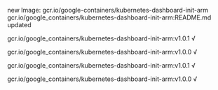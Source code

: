 new Image: gcr.io/google-containers/kubernetes-dashboard-init-arm
gcr.io/google_containers/kubernetes-dashboard-init-arm:README.md updated 

gcr.io/google_containers/kubernetes-dashboard-init-arm:v1.0.1 √

gcr.io/google_containers/kubernetes-dashboard-init-arm:v1.0.0 √

gcr.io/google_containers/kubernetes-dashboard-init-arm:v1.0.1 √

gcr.io/google_containers/kubernetes-dashboard-init-arm:v1.0.0 √

